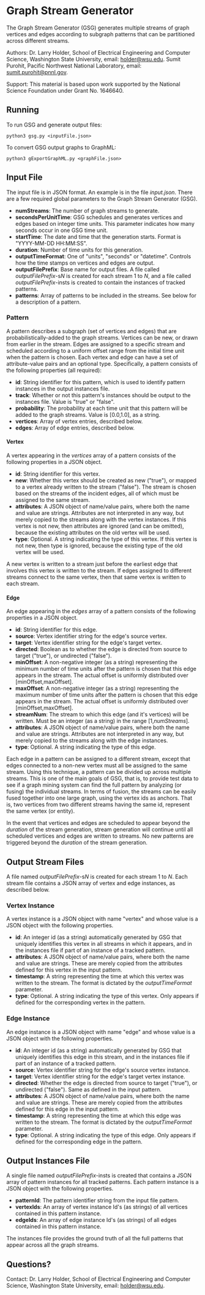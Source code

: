 # Graph Stream Generator

The Graph Stream Generator (GSG) generates multiple streams of graph vertices and edges according to subgraph patterns that can be partitioned across different streams.

Authors: Dr. Larry Holder, School of Electrical Engineering and Computer Science, Washington State University, email: holder@wsu.edu. Sumit Purohit, Pacific Northwest National Laboratory, email: sumit.purohit@pnnl.gov.

Support: This material is based upon work supported by the National Science Foundation under Grant No. 1646640.

## Running

To run GSG and generate output files:

```python3 gsg.py <inputFile.json>```

To convert GSG output graphs to GraphML:

```python3 gExportGraphML.py <graphFile.json>```

## Input File

The input file is in JSON format. An example is in the file *input.json*.
There are a few required global parameters to the Graph Stream Generator (GSG).

* **numStreams**: The number of graph streams to generate.
* **secondsPerUnitTime**: GSG schedules and generates vertices and edges based on integer time units. This parameter indicates how many seconds occur in one GSG time unit.
* **startTime**: The date and time that the generation starts. Format is "YYYY-MM-DD HH:MM:SS".
* **duration**: Number of time units for this generation.
* **outputTimeFormat**: One of "units", "seconds" or "datetime". Controls how the time stamps on vertices and edges are output.
* **outputFilePrefix**: Base name for output files. A file called *outputFilePrefix*-s*N* is created for each stream 1 to *N*, and a file called *outputFilePrefix*-insts is created to contain the instances of tracked patterns.
* **patterns**: Array of patterns to be included in the streams. See below for a description of a pattern.

### Pattern

A pattern describes a subgraph (set of vertices and edges) that are probabilistically-added to the graph streams. Vertices can be new, or drawn from earlier in the stream. Edges are assigned to a specific stream and scheduled according to a uniform offset range from the initial time unit when the pattern is chosen. Each vertex and edge can have a set of attribute-value pairs and an optional type. Specifically, a pattern consists of the following properties (all required):

* **id**: String identifier for this pattern, which is used to identify pattern instances in the output instances file.
* **track**: Whether or not this pattern's instances should be output to the instances file. Value is "true" or "false".
* **probability**: The probability at each time unit that this pattern will be added to the graph streams. Value is [0.0,1.0], as a string.
* **vertices**: Array of vertex entries, described below.
* **edges**: Array of edge entries, described below.

#### Vertex

A vertex appearing in the *vertices* array of a pattern consists of the following properties in a JSON object.

* **id**: String identifier for this vertex.
* **new**: Whether this vertex should be created as new ("true"), or mapped to a vertex already written to the stream ("false"). The stream is chosen based on the streams of the incident edges, all of which must be assigned to the same stream.
* **attributes**: A JSON object of name/value pairs, where both the name and value are strings. Attributes are not interpreted in any way, but merely copied to the streams along with the vertex instances. If this vertex is not new, then attributes are ignored (and can be omitted), because the existing attributes on the old vertex will be used.
* **type**: Optional. A string indicating the type of this vertex. If this vertex is not new, then type is ignored, because the existing type of the old vertex will be used.

A new vertex is written to a stream just before the earliest edge that involves this vertex is written to the stream. If edges assigned to different streams connect to the same vertex, then that same vertex is written to each stream.

#### Edge

An edge appearing in the *edges* array of a pattern consists of the following properties in a JSON object.

* **id**: String identifier for this edge.
* **source**: Vertex identifier string for the edge's source vertex.
* **target**: Vertex identifier string for the edge's target vertex.
* **directed**: Boolean as to whether the edge is directed from source to target ("true"), or undirected ("false").
* **minOffset**: A non-negative integer (as a string) representing the minimum number of time units after the pattern is chosen that this edge appears in the stream. The actual offset is uniformly distributed over [minOffset,maxOffset].
* **maxOffset**: A non-negative integer (as a string) representing the maximum number of time units after the pattern is chosen that this edge appears in the stream. The actual offset is uniformly distributed over [minOffset,maxOffset].
* **streamNum**: The stream to which this edge (and it's vertices) will be written. Must be an integer (as a string) in the range [1,*numStreams*].
* **attributes**: A JSON object of name/value pairs, where both the name and value are strings. Attributes are not interpreted in any way, but merely copied to the streams along with the edge instances.
* **type**: Optional. A string indicating the type of this edge.

Each edge in a pattern can be assigned to a different stream, except that edges connected to a non-new vertex must all be assigned to the same stream. Using this technique, a pattern can be divided up across multiple streams. This is one of the main goals of GSG, that is, to provide test data to see if a graph mining system can find the full pattern by analyzing (or fusing) the individual streams. In terms of fusion, the streams can be easily fused together into one large graph, using the vertex ids as anchors. That is, two vertices from two different streams having the same id, represent the same vertex (or entity).

In the event that vertices and edges are scheduled to appear beyond the *duration* of the stream generation, stream generation will continue until all scheduled vertices and edges are written to streams. No new patterns are triggered beyond the *duration* of the stream generation.

## Output Stream Files

A file named *outputFilePrefix*-s*N* is created for each stream 1 to *N*. Each stream file contains a JSON array of vertex and edge instances, as described below.

### Vertex Instance

A vertex instance is a JSON object with name "vertex" and whose value is a JSON object with the following properties.

* **id**: An integer id (as a string) automatically generated by GSG that uniquely identifies this vertex in all streams in which it appears, and in the instances file if part of an instance of a tracked pattern.
* **attributes**: A JSON object of name/value pairs, where both the name and value are strings. These are merely copied from the attributes defined for this vertex in the input pattern.
* **timestamp**: A string representing the time at which this vertex was written to the stream. The format is dictated by the *outputTimeFormat* parameter.
* **type**: Optional. A string indicating the type of this vertex. Only appears if defined for the corresponding vertex in the pattern.

### Edge Instance

An edge instance is a JSON object with name "edge" and whose value is a JSON
object with the following properties.

* **id**: An integer id (as a string) automatically generated by GSG that uniquely identifies this edge in this stream, and in the instances file if part of an instance of a tracked pattern.
* **source**: Vertex identifier string for the edge's source vertex instance.
* **target**: Vertex identifier string for the edge's target vertex instance.
* **directed**: Whether the edge is directed from source to target ("true"), or undirected ("false"). Same as defined in the input pattern.
* **attributes**: A JSON object of name/value pairs, where both the name and value are strings. These are merely copied from the attributes defined for this edge in the input pattern.
* **timestamp**: A string representing the time at which this edge was written
 to the stream. The format is dictated by the *outputTimeFormat* parameter.
* **type**: Optional. A string indicating the type of this edge. Only appears if defined for the corresponding edge in the pattern.

## Output Instances File

A single file named *outputFilePrefix*-insts is created that contains a JSON array of pattern instances for all tracked patterns. Each pattern instance is a JSON object with the following properties.

* **patternId**: The pattern identifier string from the input file pattern.
* **vertexIds**: An array of vertex instance Id's (as strings) of all vertices contained in this pattern instance.
* **edgeIds**: An array of edge instance Id's (as strings) of all edges contained in this pattern instance.

The instances file provides the ground truth of all the full patterns that appear across all the graph streams.

## Questions?

Contact: Dr. Larry Holder, School of Electrical Engineering and Computer Science, Washington State University, email: holder@wsu.edu.

